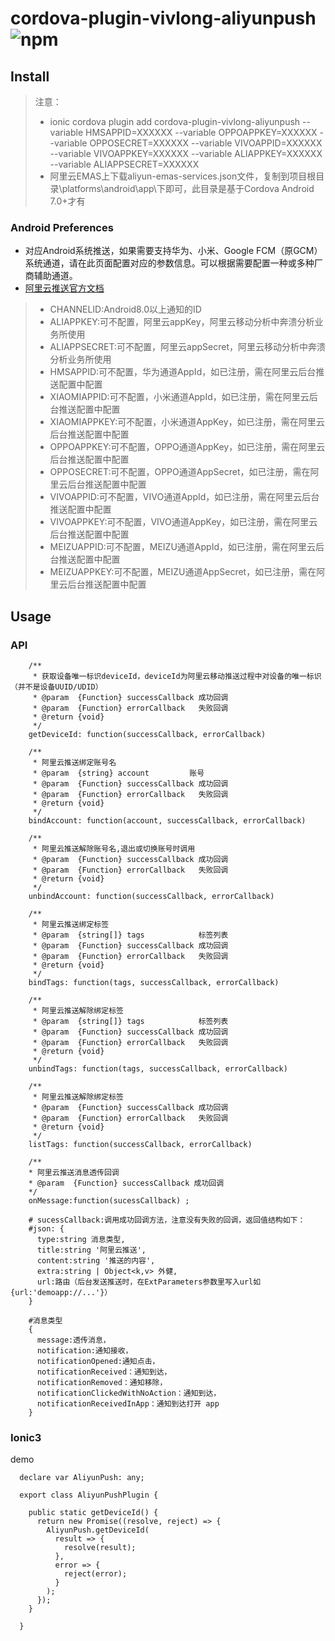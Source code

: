 # cordova-plugin-vivlong-aliyunpush ![npm](https://img.shields.io/npm/dt/cordova-plugin-vivlong-aliyunpush)

## Install

> 注意：
> - ionic cordova plugin add cordova-plugin-vivlong-aliyunpush --variable HMSAPPID=XXXXXX --variable OPPOAPPKEY=XXXXXX --variable OPPOSECRET=XXXXXX --variable VIVOAPPID=XXXXXX --variable VIVOAPPKEY=XXXXXX --variable ALIAPPKEY=XXXXXX --variable ALIAPPSECRET=XXXXXX
> - 阿里云EMAS上下载aliyun-emas-services.json文件，复制到项目根目录\platforms\android\app\下即可，此目录是基于Cordova Android 7.0+才有

### Android Preferences

- 对应Android系统推送，如果需要支持华为、小米、Google FCM（原GCM）系统通道，请在此页面配置对应的参数信息。可以根据需要配置一种或多种厂商辅助通道。
- [阿里云推送官方文档](https://help.aliyun.com/document_detail/92837.html?spm=a2c4g.11174283.6.637.52eb6d16cxZ6zi)

> - CHANNELID:Android8.0以上通知的ID
> - ALIAPPKEY:可不配置，阿里云appKey，阿里云移动分析中奔溃分析业务所使用
> - ALIAPPSECRET:可不配置，阿里云appSecret，阿里云移动分析中奔溃分析业务所使用
> - HMSAPPID:可不配置，华为通道AppId，如已注册，需在阿里云后台推送配置中配置
> - XIAOMIAPPID:可不配置，小米通道AppId，如已注册，需在阿里云后台推送配置中配置
> - XIAOMIAPPKEY:可不配置，小米通道AppKey，如已注册，需在阿里云后台推送配置中配置
> - OPPOAPPKEY:可不配置，OPPO通道AppKey，如已注册，需在阿里云后台推送配置中配置
> - OPPOSECRET:可不配置，OPPO通道AppSecret，如已注册，需在阿里云后台推送配置中配置
> - VIVOAPPID:可不配置，VIVO通道AppId，如已注册，需在阿里云后台推送配置中配置
> - VIVOAPPKEY:可不配置，VIVO通道AppKey，如已注册，需在阿里云后台推送配置中配置
> - MEIZUAPPID:可不配置，MEIZU通道AppId，如已注册，需在阿里云后台推送配置中配置
> - MEIZUAPPKEY:可不配置，MEIZU通道AppSecret，如已注册，需在阿里云后台推送配置中配置

## Usage

### API

```
    /**
     * 获取设备唯一标识deviceId，deviceId为阿里云移动推送过程中对设备的唯一标识（并不是设备UUID/UDID）
     * @param  {Function} successCallback 成功回调
     * @param  {Function} errorCallback   失败回调
     * @return {void}  
     */
    getDeviceId: function(successCallback, errorCallback)

    /**
     * 阿里云推送绑定账号名
     * @param  {string} account         账号
     * @param  {Function} successCallback 成功回调
     * @param  {Function} errorCallback   失败回调
     * @return {void} 
     */
    bindAccount: function(account, successCallback, errorCallback)

    /**
     * 阿里云推送解除账号名,退出或切换账号时调用
     * @param  {Function} successCallback 成功回调
     * @param  {Function} errorCallback   失败回调
     * @return {void} 
     */
    unbindAccount: function(successCallback, errorCallback)

    /**
     * 阿里云推送绑定标签
     * @param  {string[]} tags            标签列表
     * @param  {Function} successCallback 成功回调
     * @param  {Function} errorCallback   失败回调
     * @return {void}  
     */
    bindTags: function(tags, successCallback, errorCallback) 

    /**
     * 阿里云推送解除绑定标签
     * @param  {string[]} tags            标签列表
     * @param  {Function} successCallback 成功回调
     * @param  {Function} errorCallback   失败回调
     * @return {void}               
     */
    unbindTags: function(tags, successCallback, errorCallback)

    /**
     * 阿里云推送解除绑定标签
     * @param  {Function} successCallback 成功回调
     * @param  {Function} errorCallback   失败回调
     * @return {void}           
     */
    listTags: function(successCallback, errorCallback) 
    
    /**
    * 阿里云推送消息透传回调
    * @param  {Function} successCallback 成功回调
    */
    onMessage:function(sucessCallback) ;

    # sucessCallback:调用成功回调方法，注意没有失败的回调，返回值结构如下：
    #json: {
      type:string 消息类型,
      title:string '阿里云推送',
      content:string '推送的内容',
      extra:string | Object<k,v> 外健,
      url:路由（后台发送推送时，在ExtParameters参数里写入url如{url:'demoapp://...'}）
    }

    #消息类型
    {
      message:透传消息，
      notification:通知接收，
      notificationOpened:通知点击，
      notificationReceived：通知到达，
      notificationRemoved：通知移除，
      notificationClickedWithNoAction：通知到达，
      notificationReceivedInApp：通知到达打开 app
    }

```

### Ionic3

demo

```
  declare var AliyunPush: any;

  export class AliyunPushPlugin {

    public static getDeviceId() {
      return new Promise((resolve, reject) => {
        AliyunPush.getDeviceId(
          result => {
            resolve(result);
          },
          error => {
            reject(error);
          }
        );
      });
    }

  }
```
